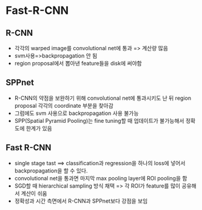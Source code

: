# Fast-R-CNN
## R-CNN
* 각각의 warped image를 convolutional net에 통과 => 계산량 많음
* svm사용=>backpropagation 안 됨
* region proposal에서 뽑아낸 feature들을 disk에 써야함
## SPPnet
* R-CNN의 약점을 보완하기 위해 convolutional net에 통과시키도 난 뒤 region proposal 각각의 coordinate 부분을 찾아감
* 그럼에도 svm 사용으로 backpropagation 사용 불가능
* SPP(Spatial Pyramid Pooling)는 fine tuning할 때 업데이트가 불가능해서 정확도에 한계가 있음
## Fast R-CNN
* single stage tast ==> classification과 regression을 하나의 loss에 넣어서 backpropagation을 할 수 있다.
* convolutional net을 통과면 마지막 max pooling layer에 ROI pooling을 함
* SGD할 때 hierarchical sampling 방식 채택 => 각 ROI가 feature를 많이 공유해서 계산이 쉬움
* 정확성과 시간 측면에서 R-CNN과 SPPnet보다 강점을 보임

